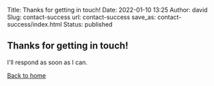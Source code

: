 Title: Thanks for getting in touch!
Date: 2022-01-10 13:25
Author: david
Slug: contact-success
url: contact-success
save_as: contact-success/index.html
Status: published

<main id="contact-success">
		  <section id="splash">
			<div class="container">
				<h1 class="text-centered">Thanks for getting in touch!</h1>
				<p class="text-centered">I'll respond as soon as I can.</p>
				<div class="text-centered"><a href="/" class="button button-outline">Back to home</a></div>
			 </div>
		</section>
	</main>